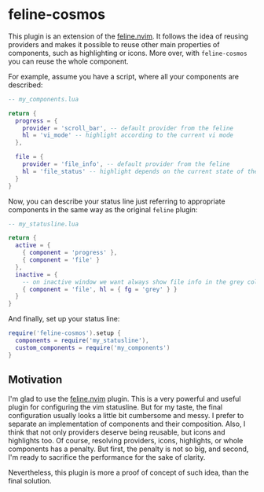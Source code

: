 # feline-cosmos

This plugin is an extension of the [feline.nvim](https://github.com/feline-nvim/feline.nvim). 
It follows the idea of reusing providers and makes it possible to reuse other main properties 
of components, such as highlighting or icons. More over, with `feline-cosmos` you can reuse 
the whole component.

For example, assume you have a script, where all your components are described:

```lua
-- my_components.lua

return {
  progress = {
    provider = 'scroll_bar', -- default provider from the feline
    hl = 'vi_mode' -- highlight according to the current vi mode
  },

  file = {
    provider = 'file_info', -- default provider from the feline
    hl = 'file_status' -- highlight depends on the current state of the file (readonly, modified or not)
  }
}
```

Now, you can describe your status line just referring to appropriate components in the same way 
as the original `feline` plugin:

```lua
-- my_statusline.lua

return {
  active = {
    { component = 'progress' },
    { component = 'file' }
  },
  inactive = {
    -- on inactive window we want always show file info in the grey color
    { component = 'file', hl = { fg = 'grey' } }
  }
}
```

And finally, set up your status line:

```lua
require('feline-cosmos').setup {
  components = require('my_statusline'),
  custom_components = require('my_components')
}
```

## Motivation

I'm glad to use the [feline.nvim](https://github.com/feline-nvim/feline.nvim) plugin. 
This is a very powerful and useful plugin for configuring the vim statusline.
But for my taste, the final configuration usually looks a little bit cumbersome
and messy. I prefer to separate an implementation of components and their
composition. Also, I think that not only providers deserve being reusable, but icons and
highlights too. Of course, resolving providers, icons, highlights, or whole components has
a penalty. But first, the penalty is not so big, and second, I'm ready to sacrifice the 
performance for the sake of clarity.

Nevertheless, this plugin is more a proof of concept of such idea, than the final solution.
